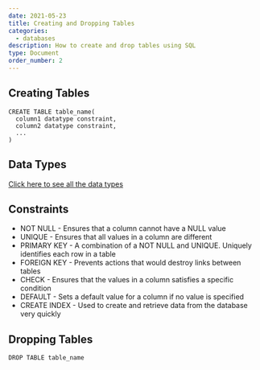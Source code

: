 ```yaml
---
date: 2021-05-23
title: Creating and Dropping Tables
categories:
  - databases
description: How to create and drop tables using SQL
type: Document
order_number: 2
---
```

## Creating Tables

```
CREATE TABLE table_name(
  column1 datatype constraint,
  column2 datatype constraint,
  ...
)
```

## Data Types
[Click here to see all the data types](https://www.w3schools.com/sql/sql_datatypes.asp)

## Constraints
* NOT NULL - Ensures that a column cannot have a NULL value
* UNIQUE - Ensures that all values in a column are different
* PRIMARY KEY - A combination of a NOT NULL and UNIQUE. Uniquely identifies each row in a table
* FOREIGN KEY - Prevents actions that would destroy links between tables
* CHECK - Ensures that the values in a column satisfies a specific condition
* DEFAULT - Sets a default value for a column if no value is specified
* CREATE INDEX - Used to create and retrieve data from the database very quickly

## Dropping Tables

`DROP TABLE table_name`